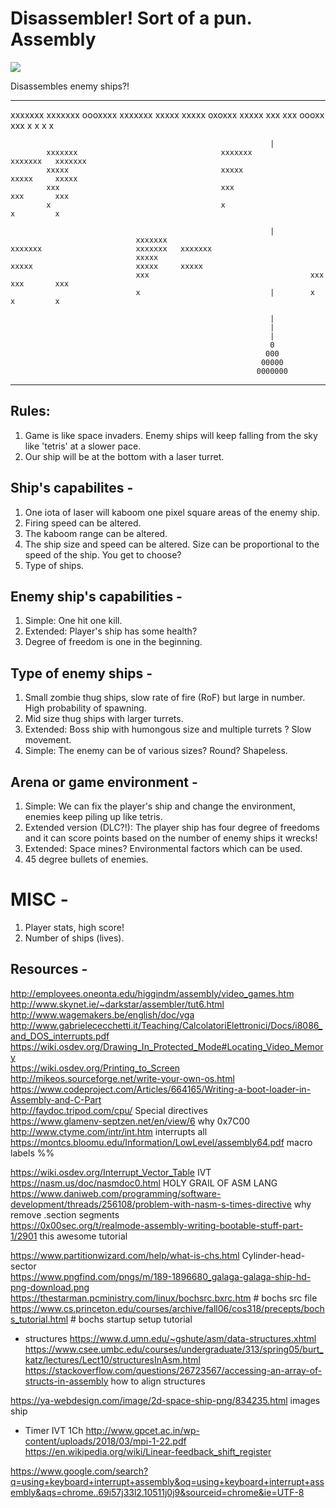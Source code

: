 # Disassembler! Sort of a pun. Assembly
![](https://github.com/hackbacc/disassembler/raw/master/progress.gif)  


Disassembles enemy ships?!

-------------------------------------------------------------------------------------------------------------------------------------


xxxxxxx                                xxxxxxx               oooxxxx   xxxxxxx
 xxxxx                                  xxxxx                oxoxxx     xxxxx
  xxx                                    xxx                 oooxx       xxx
   x                                      x                     x         x

                                                              |
            xxxxxxx                                xxxxxxx                     xxxxxxx   xxxxxxx
            xxxxx                                  xxxxx                       xxxxx     xxxxx
            xxx                                    xxx                         xxx       xxx
            x                                      x                           x         x

                                                              |
                                xxxxxxx                                xxxxxxx                     xxxxxxx   xxxxxxx
                                xxxxx                                  xxxxx                       xxxxx     xxxxx
                                xxx                                    xxx                         xxx       xxx
                                x                             |        x                           x         x

                                                              |
                                                              |
                                                              |
                                                              0
                                                             000
                                                            00000
                                                           0000000
-------------------------------------------------------------------------------------------------------------------------------------

## Rules:
1. Game is like space invaders. Enemy ships will keep falling from the sky like 'tetris' at a slower pace.
2. Our ship will be at the bottom with a laser turret.

## Ship's capabilites -
1. One iota of laser will kaboom one pixel square areas of the enemy ship.
2. Firing speed can be altered.
3. The kaboom range can be altered.
4. The ship size and speed can be altered. Size can be proportional to the speed of the ship. You get to choose?
5. Type of ships.

## Enemy ship's capabilities - 
1. Simple: One hit one kill.
2. Extended: Player's ship has some health?
3. Degree of freedom is one in the beginning.

## Type of enemy ships - 
1. Small zombie thug ships, slow rate of fire (RoF) but large in number. High probability of spawning.
2. Mid size thug ships with larger turrets.
3. Extended: Boss ship with humongous size and multiple turrets ? Slow movement.
4. Simple: The enemy can be of various sizes? Round? Shapeless.

## Arena or game environment -
1. Simple: We can fix the player's ship and change the environment, enemies keep piling up like tetris.
2. Extended version (DLC?!): The player ship has four degree of freedoms and it can score points based on the number of enemy ships it wrecks!
3. Extended: Space mines? Environmental factors which can be used.
4. 45 degree bullets of enemies.

# MISC -
1. Player stats, high score!
2. Number of ships (lives).


## Resources -
http://employees.oneonta.edu/higgindm/assembly/video_games.htm  
http://www.skynet.ie/~darkstar/assembler/tut6.html 
http://www.wagemakers.be/english/doc/vga  
http://www.gabrielececchetti.it/Teaching/CalcolatoriElettronici/Docs/i8086_and_DOS_interrupts.pdf  
https://wiki.osdev.org/Drawing_In_Protected_Mode#Locating_Video_Memory  
https://wiki.osdev.org/Printing_to_Screen  
http://mikeos.sourceforge.net/write-your-own-os.html  
https://www.codeproject.com/Articles/664165/Writing-a-boot-loader-in-Assembly-and-C-Part  
http://faydoc.tripod.com/cpu/ Special directives  
https://www.glamenv-septzen.net/en/view/6 why 0x7C00  
http://www.ctyme.com/intr/int.htm interrupts all  
https://montcs.bloomu.edu/Information/LowLevel/assembly64.pdf macro labels %%  

https://wiki.osdev.org/Interrupt_Vector_Table IVT  
https://nasm.us/doc/nasmdoc0.html HOLY GRAIL OF ASM LANG  
https://www.daniweb.com/programming/software-development/threads/256108/problem-with-nasm-s-times-directive why remove .section segments  
https://0x00sec.org/t/realmode-assembly-writing-bootable-stuff-part-1/2901 this awesome tutorial  

https://www.partitionwizard.com/help/what-is-chs.html Cylinder-head-sector  
https://www.pngfind.com/pngs/m/189-1896680_galaga-galaga-ship-hd-png-download.png  
https://thestarman.pcministry.com/linux/bochsrc.bxrc.htm # bochs src file  
https://www.cs.princeton.edu/courses/archive/fall06/cos318/precepts/bochs_tutorial.html # bochs startup setup tutorial  

* structures
https://www.d.umn.edu/~gshute/asm/data-structures.xhtml   
https://www.csee.umbc.edu/courses/undergraduate/313/spring05/burt_katz/lectures/Lect10/structuresInAsm.html  
https://stackoverflow.com/questions/26723567/accessing-an-array-of-structs-in-assembly  how to align structures  

https://ya-webdesign.com/image/2d-space-ship-png/834235.html images ship  

* Timer IVT 1Ch
http://www.gpcet.ac.in/wp-content/uploads/2018/03/mpi-1-22.pdf  
https://en.wikipedia.org/wiki/Linear-feedback_shift_register  



https://www.google.com/search?q=using+keyboard+interrupt+assembly&oq=using+keyboard+interrupt+assembly&aqs=chrome..69i57j33l2.10511j0j9&sourceid=chrome&ie=UTF-8
